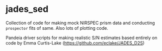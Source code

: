 jades_sed
=====

Collection of code for making mock NIRSPEC prism data and conducting `prospector` fits of same.  Also lots of plotting code.

Pandeia driver scripts for making realistic S/N estimates based entirely on code by Emma Curtis-Lake (https://github.com/eclake/JADES_D2S)
